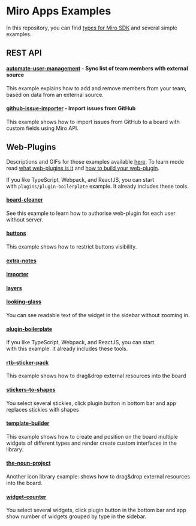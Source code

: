 # Miro Apps Examples

In this repository, you can find [types for Miro SDK](miro.d.ts) and several simple examples.

## REST API

#### [automate-user-management](automate-user-management) - Sync list of team members with external source
This example explains how to add and remove members from your team, based on data from an external source.

#### [github-issue-importer](github-issue-importer) - Import issues from GitHub
This example shows how to import issues from GitHub to a board with custom fields using Miro API.

## Web-Plugins
Descriptions and GIFs for those examples available [here](https://developers.miro.com/docs/web-plugin-examples).
To learn mode read [what web-plugins is it](https://developers.miro.com/docs/sdk) and [how to build your web-plugin](https://developers.miro.com/docs/how-to-start). 

If you like TypeScript, Webpack, and ReactJS, you can start with `plugins/plugin-boilerplate` example. It already includes these tools.

#### [board-cleaner](board-cleaner)
See this example to learn how to authorise web-plugin for each user without server.

#### [buttons](buttons)
This example shows how to restrict buttons visibility.

#### [extra-notes](extra-notes)

#### [importer](importer)

#### [layers](layers)

#### [looking-glass](looking-glass)
You can see readable text of the widget in the sidebar without zooming in.

#### [plugin-boilerplate](plugin-boilerplate)
If you like TypeScript, Webpack, and ReactJS, you can start with this example. It already includes these tools.

#### [rtb-sticker-pack](rtb-sticker-pack)
This example shows how to drag&drop external resources into the board

#### [stickers-to-shapes](stickers-to-shapes)
You select several stickies, click plugin button in bottom bar and app replaces stickies with shapes

#### [template-builder](template-builder)
This example shows how to create and position on the board multiple widgets of different types and render create custom interfaces in the library.

#### [the-noun-project](the-noun-project)
Another icon library example: shows how to drag&drop external resources into the board.

#### [widget-counter](widget-counter)
You select several widgets, click plugin button in the bottom bar and app show number of widgets grouped by type in the sidebar.

